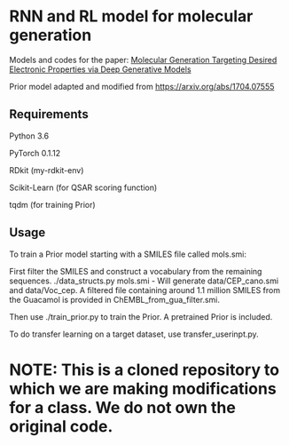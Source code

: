 # RNN and RL model for molecular generation
Models and codes for the paper: 
[Molecular Generation Targeting Desired Electronic Properties via Deep Generative Models](https://chemrxiv.org/articles/Molecular_Generation_Targeting_Desired_Electronic_Properties_via_Deep_Generative_Models/9913865)

Prior model adapted and modified from https://arxiv.org/abs/1704.07555
## Requirements

Python 3.6

PyTorch 0.1.12

RDkit (my-rdkit-env)

Scikit-Learn (for QSAR scoring function)

tqdm (for training Prior)

## Usage
To train a Prior model starting with a SMILES file called mols.smi:

First filter the SMILES and construct a vocabulary from the remaining sequences. ./data_structs.py mols.smi - Will generate data/CEP_cano.smi and data/Voc_cep.
A filtered file containing around 1.1 million SMILES from the Guacamol is provided in ChEMBL_from_gua_filter.smi.

Then use ./train_prior.py to train the Prior. A pretrained Prior is included.

To do transfer learning on a target dataset, use transfer_userinpt.py.

# NOTE: This is a cloned repository to which we are making modifications for a class. We do not own the original code.